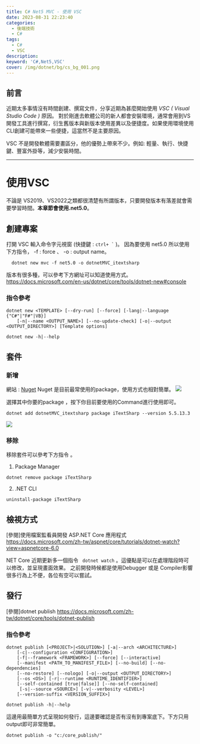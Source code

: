 ```yaml
---
title: C# Net5 MVC - 使用 VSC
date: 2023-08-31 22:23:40
categories: 
  - 後端技術
  - C#
tags: 
  - C#
  - VSC
description:
keyword: 'C#,Net5,VSC'
cover: /img/dotnet/bg/cs_bg_001.png
---
```


## 前言 
近期太多事情沒有時間創建、撰寫文件，分享近期為甚麼開始使用 *VSC ( Visual Studio Code )* 原因。
對於剛進去軟體公司的新人都會安裝環境，通常會用到VS 開發工具進行撰寫，衍生舊版本與新版本使用差異以及便捷度。如果使用環境使用CLI創建可能帶來一些便捷，這當然不是主要原因。

VSC 不是開發軟體需要畫區分，他的優勢上帶來不少。例如: 輕量、執行、快捷鍵、豐富外掛等，減少安裝時間。

---

# 使用VSC 
不論是 VS2019、VS2022之類都很清楚有所謂版本，只要開發版本有落差就會需要學習時間。**本章節會使用.net5.0**。

## 創建專案
打開 VSC 輸入命令字元視窗 (快捷鍵 : ``` ctrl+ ` ``` )。
因為要使用 net5.0 所以使用下方指令， -f : force 、 -o : output name。

```console
  dotnet new mvc -f net5.0 -o dotnetMVC_itextsharp
```

版本有很多種，可以參考下方網址可以知道使用方式。
https://docs.microsoft.com/en-us/dotnet/core/tools/dotnet-new#console

### 指令參考 
```
dotnet new <TEMPLATE> [--dry-run] [--force] [-lang|--language {"C#"|"F#"|VB}]
    [-n|--name <OUTPUT_NAME>] [--no-update-check] [-o|--output <OUTPUT_DIRECTORY>] [Template options]

dotnet new -h|--help
```

## 套件
### 新增 
網站 : [Nuget](https://www.nuget.org/)
Nuget 是目前最常使用的package，使用方式也相對簡單。
![](/img/dotnet/cs/cs_vsc_002.png)

選擇其中你要的package ，按下你目前要使用的Command進行使用即可。
```
dotnet add dotnetMVC_itextsharp package iTextSharp --version 5.5.13.3
```
![](/img/dotnet/cs/cs_vsc_001.png)

### 移除
移除套件可以參考下方指令 。

1. Package Manager
```
dotnet remove package iTextSharp
```
2. .NET CLI
```
uninstall-package iTextSharp
```


## 檢視方式
[參閱]使用檔案監看員開發 ASP.NET Core 應用程式
https://docs.microsoft.com/zh-tw/aspnet/core/tutorials/dotnet-watch?view=aspnetcore-6.0

NET Core 近期更新多一個指令 ``` dotnet watch``` 。這優點是可以在處理階段時可以修改，並呈現畫面效果。
之前開發時候都是使用Debugger 或是 Compiler影響很多行為上不便，各位有空可以嘗試。


## 發行
[參閱]dotnet publish
https://docs.microsoft.com/zh-tw/dotnet/core/tools/dotnet-publish

### 指令參考
```console
dotnet publish [<PROJECT>|<SOLUTION>] [-a|--arch <ARCHITECTURE>]
    [-c|--configuration <CONFIGURATION>]
    [-f|--framework <FRAMEWORK>] [--force] [--interactive]
    [--manifest <PATH_TO_MANIFEST_FILE>] [--no-build] [--no-dependencies]
    [--no-restore] [--nologo] [-o|--output <OUTPUT_DIRECTORY>]
    [--os <OS>] [-r|--runtime <RUNTIME_IDENTIFIER>]
    [--self-contained [true|false]] [--no-self-contained]
     [-s|--source <SOURCE>] [-v|--verbosity <LEVEL>]
    [--version-suffix <VERSION_SUFFIX>]

dotnet publish -h|--help
```

這邊用最簡單方式呈現如何發行，這邊要確認是否有沒有到專案底下。下方只用output即可非常簡單。
```
dotnet publish -o "c:/core_publish/"
```